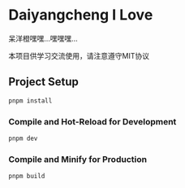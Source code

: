 # Daiyangcheng I Love

呆洋橙嘿嘿...嘿嘿嘿...

本项目供学习交流使用，请注意遵守MIT协议

## Project Setup

```sh
pnpm install
```

### Compile and Hot-Reload for Development

```sh
pnpm dev
```

### Compile and Minify for Production

```sh
pnpm build
```
